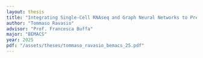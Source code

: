 ```yaml
---
layout: thesis
title: "Integrating Single-Cell RNAseq and Graph Neural Networks to Predict TP53 Mutation Status"
author: "Tommaso Ravasio"
advisor: "Prof. Francesca Buffa"
major: "BEMACS"
year: 2025
pdf: "/assets/theses/tommaso_ravasio_bemacs_25.pdf"
---
```


